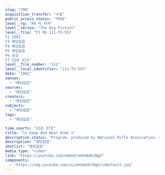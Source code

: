 ```yaml
---
slug: "799"
acquisition_transfer: "수집"
public_access_status: "TRUE"
level__rg: "R4 빅 픽쳐"
level__series: "The Big Picture"
level__file: "F1 RG 111-TV-557
F2 1962
F3 해당없음
F4 해당없음
F5 해당없음
F6 유성
F7 21분 37초"
level__file_number: "111"
level__local_identifier: "111-TV-557"
date: "1962"
venues: 
  - "해당없음"
sources: 
  - "해당없음"
creators: 
  - "해당없음"
subjects: 
  - "해당없음"
tags: 
  - "해당없음"

time_courts: "21분 37초"
title: "To Keep And Bear Arms 1"
description_status: "Program, produced by National Rifle Association, reflects the efforts that are being taken to keep title`s thought alive among Americans. Emphasizes rifle marksmanship safety."
description: "해당없음"
shotlist: "해당없음"
media_type: "video"
link: "https://youtube.com/embed/emSmAdkJBgU"
components: 
  - "https://img.youtube.com/vi/emSmAdkJBgU/sddefault.jpg"
---
```

